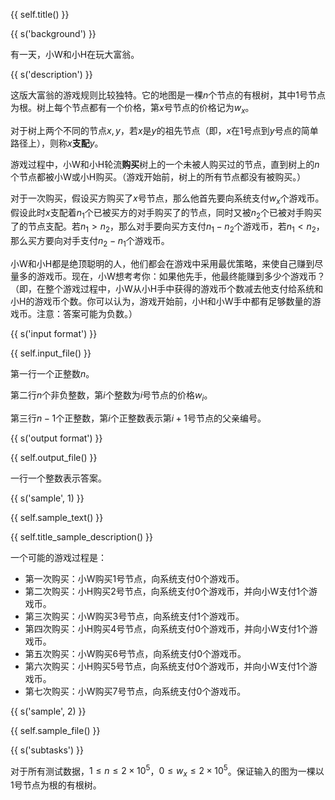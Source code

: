 {{ self.title() }}

{{ s('background') }}

有一天，小W和小H在玩大富翁。

{{ s('description') }}

这版大富翁的游戏规则比较独特。它的地图是一棵$n$个节点的有根树，其中$1$号节点为根。树上每个节点都有一个价格，第$x$号节点的价格记为$w_x$。

对于树上两个不同的节点$x,y$，若$x$是$y$的祖先节点（即，$x$在$1$号点到$y$号点的简单路径上），则称$x$**支配**$y$。

游戏过程中，小W和小H轮流**购买**树上的一个未被人购买过的节点，直到树上的$n$个节点都被小W或小H购买。（游戏开始前，树上的所有节点都没有被购买。）

对于一次购买，假设买方购买了$x$号节点，那么他首先要向系统支付$w_x$个游戏币。假设此时$x$支配着$n_1$个已被买方的对手购买了的节点，同时又被$n_2$个已被对手购买了的节点支配。若$n_1>n_2$，那么对手要向买方支付$n_1-n_2$个游戏币，若$n_1<n_2$，那么买方要向对手支付$n_2-n_1$个游戏币。

小W和小H都是绝顶聪明的人，他们都会在游戏中采用最优策略，来使自己赚到尽量多的游戏币。现在，小W想考考你：如果他先手，他最终能赚到多少个游戏币？（即，在整个游戏过程中，小W从小H手中获得的游戏币个数减去他支付给系统和小H的游戏币个数。你可以认为，游戏开始前，小H和小W手中都有足够数量的游戏币。注意：答案可能为负数。）

{{ s('input format') }}

{{ self.input_file() }}

第一行一个正整数$n$。

第二行$n$个非负整数，第$i$个整数为$i$号节点的价格$w_i$。

第三行$n-1$个正整数，第$i$个正整数表示第$i+1$号节点的父亲编号。

{{ s('output format') }}

{{ self.output_file() }}

一行一个整数表示答案。

{{ s('sample', 1) }}

{{ self.sample_text() }}

{{ self.title_sample_description() }}

一个可能的游戏过程是：

- 第一次购买：小W购买$1$号节点，向系统支付$0$个游戏币。
- 第二次购买：小H购买$2$号节点，向系统支付$0$个游戏币，并向小W支付$1$个游戏币。
- 第三次购买：小W购买$3$号节点，向系统支付$1$个游戏币。
- 第四次购买：小H购买$4$号节点，向系统支付$0$个游戏币，并向小W支付$1$个游戏币。
- 第五次购买：小W购买$6$号节点，向系统支付$0$个游戏币。
- 第六次购买：小H购买$5$号节点，向系统支付$0$个游戏币，并向小W支付$1$个游戏币。
- 第七次购买：小W购买$7$号节点，向系统支付$0$个游戏币。

{{ s('sample', 2) }}

{{ self.sample_file() }}

{{ s('subtasks') }}

对于所有测试数据，$1\leq n\leq 2\times 10^5$，$0\leq w_x\leq 2\times 10^5$。保证输入的图为一棵以$1$号节点为根的有根树。